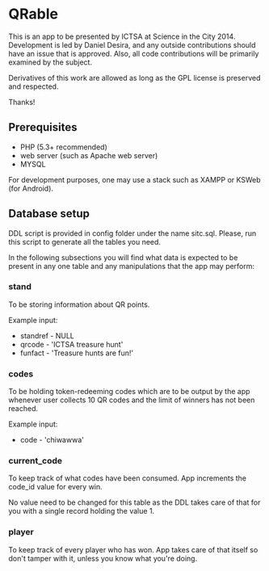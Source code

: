 QRable
======

This is an app to be presented by ICTSA at Science in the City 2014. 
Development is led by Daniel Desira, and any outside contributions should 
have an issue that is approved. Also, all code contributions will be 
primarily examined by the subject.

Derivatives of this work are allowed as long as the GPL license is preserved 
and respected.

Thanks!

## Prerequisites

* PHP (5.3+ recommended)
* web server (such as Apache web server)
* MYSQL

For development purposes, one may use a stack such as XAMPP or KSWeb (for Android).

## Database setup

DDL script is provided in config folder under the name sitc.sql. Please, run 
this script to generate all the tables you need.

In the following subsections you will find what data is expected to be present 
in any one table and any manipulations that the app may perform:

### stand

To be storing information about QR points.

Example input:

* standref - NULL
* qrcode - 'ICTSA treasure hunt'
* funfact - 'Treasure hunts are fun!'

### codes

To be holding token-redeeming codes which are to be output by the app whenever 
user collects 10 QR codes and the limit of winners has not been reached.

Example input:

* code - 'chiwawwa'

### current_code

To keep track of what codes have been consumed. App increments the code_id value 
for every win.

No value need to be changed for this table as the DDL takes care of that for you 
with a single record holding the value 1.

### player

To keep track of every player who has won. App takes care of that itself so don't 
tamper with it, unless you know what you're doing.
